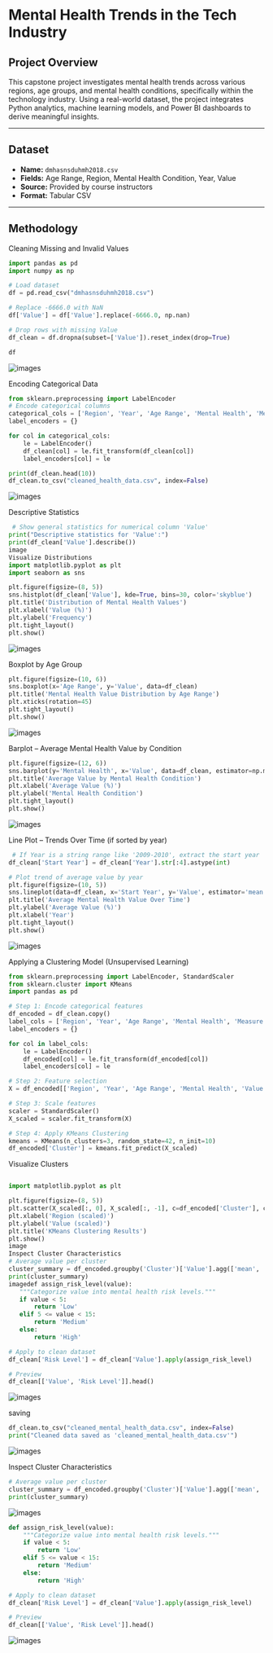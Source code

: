 #  Mental Health Trends in the Tech Industry

## Project Overview

This capstone project investigates mental health trends across various regions, age groups, and mental health conditions, specifically within the technology industry. Using a real-world dataset, the project integrates Python analytics, machine learning models, and Power BI dashboards to derive meaningful insights.

---

## Dataset

- **Name:** `dmhasnsduhmh2018.csv`
- **Fields:** Age Range, Region, Mental Health Condition, Year, Value
- **Source:** Provided by course instructors
- **Format:** Tabular CSV

---

## Methodology
Cleaning Missing and Invalid Values
```python
import pandas as pd
import numpy as np

# Load dataset
df = pd.read_csv("dmhasnsduhmh2018.csv")

# Replace -6666.0 with NaN
df['Value'] = df['Value'].replace(-6666.0, np.nan)

# Drop rows with missing Value
df_clean = df.dropna(subset=['Value']).reset_index(drop=True)

df
```
![images](images/one.png)

Encoding Categorical Data
```python
from sklearn.preprocessing import LabelEncoder
# Encode categorical columns
categorical_cols = ['Region', 'Year', 'Age Range', 'Mental Health', 'Measure Type', 'Variable']
label_encoders = {}

for col in categorical_cols:
    le = LabelEncoder()
    df_clean[col] = le.fit_transform(df_clean[col])
    label_encoders[col] = le

print(df_clean.head(10))
df_clean.to_csv("cleaned_health_data.csv", index=False)
```
![images](images/two.png)


Descriptive Statistics

```python
 # Show general statistics for numerical column 'Value'
print("Descriptive statistics for 'Value':")
print(df_clean['Value'].describe())
image
Visualize Distributions
import matplotlib.pyplot as plt
import seaborn as sns

plt.figure(figsize=(8, 5))
sns.histplot(df_clean['Value'], kde=True, bins=30, color='skyblue')
plt.title('Distribution of Mental Health Values')
plt.xlabel('Value (%)')
plt.ylabel('Frequency')
plt.tight_layout()
plt.show()
```

![images](images/three.png)


Boxplot by Age Group
```python
plt.figure(figsize=(10, 6))
sns.boxplot(x='Age Range', y='Value', data=df_clean)
plt.title('Mental Health Value Distribution by Age Range')
plt.xticks(rotation=45)
plt.tight_layout()
plt.show()

```
![images](images/five.png)

Barplot – Average Mental Health Value by Condition
```python
plt.figure(figsize=(12, 6))
sns.barplot(y='Mental Health', x='Value', data=df_clean, estimator=np.mean, ci=None)
plt.title('Average Value by Mental Health Condition')
plt.xlabel('Average Value (%)')
plt.ylabel('Mental Health Condition')
plt.tight_layout()
plt.show()

```
![images](images/four.png)

Line Plot – Trends Over Time (if sorted by year)

```python
 # If Year is a string range like '2009-2010', extract the start year
df_clean['Start Year'] = df_clean['Year'].str[:4].astype(int)

# Plot trend of average value by year
plt.figure(figsize=(10, 5))
sns.lineplot(data=df_clean, x='Start Year', y='Value', estimator='mean')
plt.title('Average Mental Health Value Over Time')
plt.ylabel('Average Value (%)')
plt.xlabel('Year')
plt.tight_layout()
plt.show()

```
![images](images/seven.png)


Applying a Clustering Model (Unsupervised Learning)

```python
from sklearn.preprocessing import LabelEncoder, StandardScaler
from sklearn.cluster import KMeans
import pandas as pd

# Step 1: Encode categorical features
df_encoded = df_clean.copy()
label_cols = ['Region', 'Year', 'Age Range', 'Mental Health', 'Measure Type', 'Variable']
label_encoders = {}

for col in label_cols:
    le = LabelEncoder()
    df_encoded[col] = le.fit_transform(df_encoded[col])
    label_encoders[col] = le

# Step 2: Feature selection
X = df_encoded[['Region', 'Year', 'Age Range', 'Mental Health', 'Value']]

# Step 3: Scale features
scaler = StandardScaler()
X_scaled = scaler.fit_transform(X)

# Step 4: Apply KMeans Clustering
kmeans = KMeans(n_clusters=3, random_state=42, n_init=10)
df_encoded['Cluster'] = kmeans.fit_predict(X_scaled)


```


 Visualize Clusters
 ```python

 import matplotlib.pyplot as plt

plt.figure(figsize=(8, 5))
plt.scatter(X_scaled[:, 0], X_scaled[:, -1], c=df_encoded['Cluster'], cmap='viridis')
plt.xlabel('Region (scaled)')
plt.ylabel('Value (scaled)')
plt.title('KMeans Clustering Results')
plt.show()
image
Inspect Cluster Characteristics
# Average value per cluster
cluster_summary = df_encoded.groupby('Cluster')['Value'].agg(['mean', 'min', 'max', 'count'])
print(cluster_summary)
imagedef assign_risk_level(value):
    """Categorize value into mental health risk levels."""
    if value < 5:
        return 'Low'
    elif 5 <= value < 15:
        return 'Medium'
    else:
        return 'High'

# Apply to clean dataset
df_clean['Risk Level'] = df_clean['Value'].apply(assign_risk_level)

# Preview
df_clean[['Value', 'Risk Level']].head()
```
![images](images/eight.png)


saving
```python
df_clean.to_csv("cleaned_mental_health_data.csv", index=False)
print("Cleaned data saved as 'cleaned_mental_health_data.csv'")
```
![images](images/ten.png)

Inspect Cluster Characteristics

```python
# Average value per cluster
cluster_summary = df_encoded.groupby('Cluster')['Value'].agg(['mean', 'min', 'max', 'count'])
print(cluster_summary)
```
![images](images/eight.png)

```python
def assign_risk_level(value):
    """Categorize value into mental health risk levels."""
    if value < 5:
        return 'Low'
    elif 5 <= value < 15:
        return 'Medium'
    else:
        return 'High'

# Apply to clean dataset
df_clean['Risk Level'] = df_clean['Value'].apply(assign_risk_level)

# Preview
df_clean[['Value', 'Risk Level']].head()

```
![images](images/nine.png)



 
